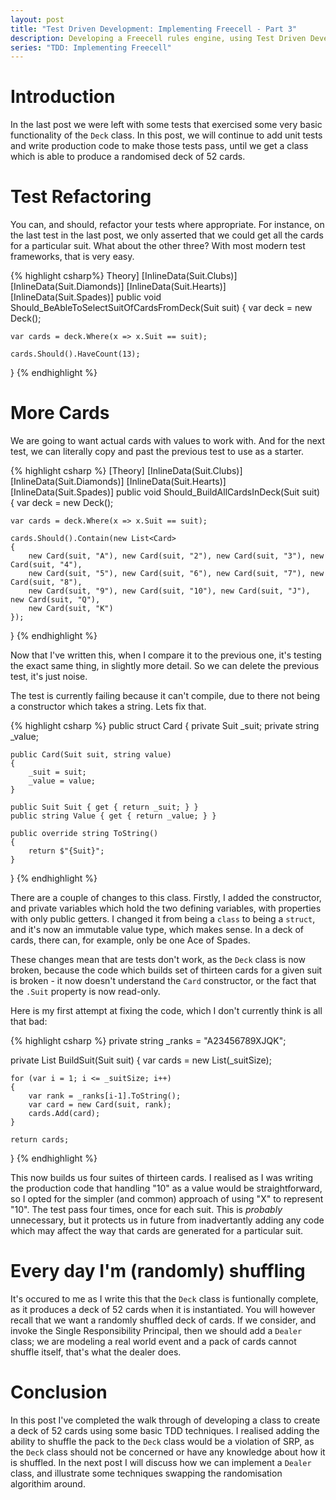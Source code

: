 ```yaml
---
layout: post
title: "Test Driven Development: Implementing Freecell - Part 3"
description: Developing a Freecell rules engine, using Test Driven Development in csharp - Part 3
series: "TDD: Implementing Freecell"
---
```

# Introduction
In the last post we were left with some tests that exercised some very basic functionality of the `Deck` class. In this post, we will continue to add unit tests and write production code to make those tests pass, until we get a class which is able to produce a randomised deck of 52 cards.

# Test Refactoring
You can, and should, refactor your tests where appropriate. For instance, on the last test in the last post, we only asserted that we could get all the cards for a particular suit. What about the other three? With most modern test frameworks, that is very easy.

{% highlight csharp%}
Theory]
[InlineData(Suit.Clubs)]
[InlineData(Suit.Diamonds)]
[InlineData(Suit.Hearts)]
[InlineData(Suit.Spades)]
public void Should_BeAbleToSelectSuitOfCardsFromDeck(Suit suit)
{
    var deck = new Deck();

    var cards = deck.Where(x => x.Suit == suit);

    cards.Should().HaveCount(13);
}
{% endhighlight %}

# More Cards
We are going to want actual cards with values to work with. And for the next test, we can literally copy and past the previous test to use as a starter.

{% highlight csharp %}
[Theory]
[InlineData(Suit.Clubs)]
[InlineData(Suit.Diamonds)]
[InlineData(Suit.Hearts)]
[InlineData(Suit.Spades)]
public void Should_BuildAllCardsInDeck(Suit suit)
{
    var deck = new Deck();

    var cards = deck.Where(x => x.Suit == suit);

    cards.Should().Contain(new List<Card> 
    { 
        new Card(suit, "A"), new Card(suit, "2"), new Card(suit, "3"), new Card(suit, "4"),
        new Card(suit, "5"), new Card(suit, "6"), new Card(suit, "7"), new Card(suit, "8"),
        new Card(suit, "9"), new Card(suit, "10"), new Card(suit, "J"), new Card(suit, "Q"),
        new Card(suit, "K")
    });
}
{% endhighlight %}

Now that I've written this, when I compare it to the previous one, it's testing the exact same thing, in slightly more detail. So we can delete the previous test, it's just noise.

The test is currently failing because it can't compile, due to there not being a constructor which takes a string. Lets fix that.

{% highlight csharp %}
public struct Card
{
    private Suit _suit;
    private string _value;

    public Card(Suit suit, string value)
    {
        _suit = suit;
        _value = value;
    }

    public Suit Suit { get { return _suit; } }
    public string Value { get { return _value; } }

    public override string ToString()
    {
        return $"{Suit}";
    }
}
{% endhighlight %}

There are a couple of changes to this class. Firstly, I added the constructor, and private variables which hold the two defining variables, with properties with only public getters. I changed it from being a `class` to being a `struct`, and it's now an immutable value type, which makes sense. In a deck of cards, there can, for example, only be one Ace of Spades.

These changes mean that are tests don't work, as the `Deck` class is now broken, because the code which builds set of thirteen cards for a given suit is broken - it now doesn't understand the `Card` constructor, or the fact that the `.Suit` property is now read-only.

Here is my first attempt at fixing the code, which I don't currently think is all that bad:

{% highlight csharp %}
private string _ranks = "A23456789XJQK";

private List<Card> BuildSuit(Suit suit)
{
    var cards = new List<Card>(_suitSize);

    for (var i = 1; i <= _suitSize; i++)
    {
        var rank = _ranks[i-1].ToString();
        var card = new Card(suit, rank);
        cards.Add(card);
    }

    return cards;
}
{% endhighlight %}

This now builds us four suites of thirteen cards. I realised as I was writing the production code that handling "10" as a value would be straightforward, so I opted for the simpler (and common) approach of using "X" to represent "10". The test pass four times, once for each suit. This is _probably_ unnecessary, but it protects us in future from inadvertantly adding any code which may affect the way that cards are generated for a particular suit.

# Every day I'm (randomly) shuffling
It's occured to me as I write this that the `Deck` class is funtionally complete, as it produces a deck of 52 cards when it is instantiated. You will however recall that we want a randomly shuffled deck of cards. If we consider, and invoke the Single Responsibility Principal, then we should add a `Dealer` class; we are modeling a real world event and a pack of cards cannot shuffle itself, that's what the dealer does.

# Conclusion
In this post I've completed the walk through of developing a class to create a deck of 52 cards using some basic TDD techniques. I realised adding the ability to shuffle the pack to the `Deck` class would be a violation of SRP, as the `Deck` class should not be concerned or have any knowledge about how it is shuffled. In the next post I will discuss how we can implement a `Dealer` class, and illustrate some techniques swapping the randomisation algorithim around.